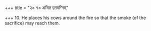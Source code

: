 +++
title = "२० १० अभित एतमग्निम्"

+++
10. He places his cows around the fire so that the smoke (of the sacrifice) may reach them.

